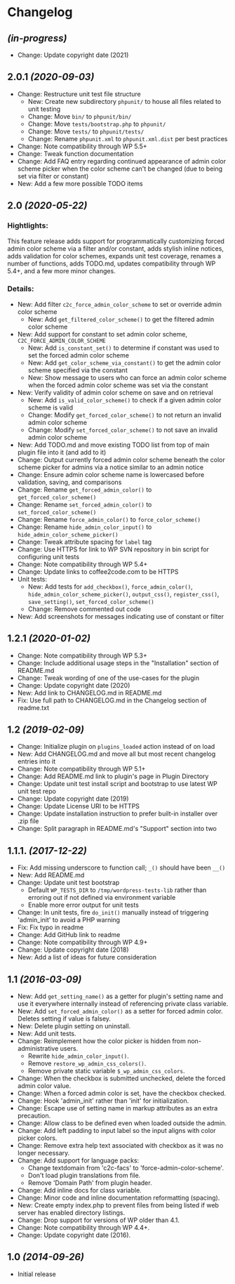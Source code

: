 # Changelog

## _(in-progress)_
* Change: Update copyright date (2021)

## 2.0.1 _(2020-09-03)_
* Change: Restructure unit test file structure
    * New: Create new subdirectory `phpunit/` to house all files related to unit testing
    * Change: Move `bin/` to `phpunit/bin/`
    * Change: Move `tests/bootstrap.php` to `phpunit/`
    * Change: Move `tests/` to `phpunit/tests/`
    * Change: Rename `phpunit.xml` to `phpunit.xml.dist` per best practices
* Change: Note compatibility through WP 5.5+
* Change: Tweak function documentation
* Change: Add FAQ entry regarding continued appearance of admin color scheme picker when the color scheme can't be changed (due to being set via filter or constant)
* New: Add a few more possible TODO items

## 2.0 _(2020-05-22)_

### Hightlights:

This feature release adds support for programmatically customizing forced admin color scheme via a filter and/or constant, adds stylish inline notices, adds validation for color schemes, expands unit test coverage, renames a number of functions, adds TODO.md, updates compatibility through WP 5.4+, and a few more minor changes.

### Details:

* New: Add filter `c2c_force_admin_color_scheme` to set or override admin color scheme
    * New: Add `get_filtered_color_scheme()` to get the filtered admin color scheme
* New: Add support for constant to set admin color scheme, `C2C_FORCE_ADMIN_COLOR_SCHEME`
    * New: Add `is_constant_set()` to determine if constant was used to set the forced admin color scheme
    * New: Add `get_color_scheme_via_constant()` to get the admin color scheme specified via the constant
    * New: Show message to users who can force an admin color scheme when the forced admin color scheme was set via the constant
* New: Verify validity of admin color scheme on save and on retrieval
    * New: Add `is_valid_color_scheme()` to check if a given admin color scheme is valid
    * Change: Modify `get_forced_color_scheme()` to not return an invalid admin color scheme
    * Change: Modify `set_forced_color_scheme()` to not save an invalid admin color scheme
* New: Add TODO.md and move existing TODO list from top of main plugin file into it (and add to it)
* Change: Output currently forced admin color scheme beneath the color scheme picker for admins via a notice similar to an admin notice
* Change: Ensure admin color scheme name is lowercased before validation, saving, and comparisons
* Change: Rename `get_forced_admin_color()` to `get_forced_color_scheme()`
* Change: Rename `set_forced_admin_color()` to `set_forced_color_scheme()`
* Change: Rename `force_admin_color()` to `force_color_scheme()`
* Change: Rename `hide_admin_color_input()` to `hide_admin_color_scheme_picker()`
* Change: Tweak attribute spacing for `label` tag
* Change: Use HTTPS for link to WP SVN repository in bin script for configuring unit tests
* Change: Note compatibility through WP 5.4+
* Change: Update links to coffee2code.com to be HTTPS
* Unit tests:
    * New: Add tests for `add_checkbox()`, `force_admin_color()`, `hide_admin_color_scheme_picker()`, `output_css()`, `register_css()`, `save_setting()`, `set_forced_color_scheme()`
    * Change: Remove commented out code
* New: Add screenshots for messages indicating use of constant or filter

## 1.2.1 _(2020-01-02)_
* Change: Note compatibility through WP 5.3+
* Change: Include additional usage steps in the "Installation" section of README.md
* Change: Tweak wording of one of the use-cases for the plugin
* Change: Update copyright date (2020)
* New: Add link to CHANGELOG.md in README.md
* Fix: Use full path to CHANGELOG.md in the Changelog section of readme.txt

## 1.2 _(2019-02-09)_
* Change: Initialize plugin on `plugins_loaded` action instead of on load
* New: Add CHANGELOG.md and move all but most recent changelog entries into it
* Change: Note compatibility through WP 5.1+
* Change: Add README.md link to plugin's page in Plugin Directory
* Change: Update unit test install script and bootstrap to use latest WP unit test repo
* Change: Update copyright date (2019)
* Change: Update License URI to be HTTPS
* Change: Update installation instruction to prefer built-in installer over .zip file
* Change: Split paragraph in README.md's "Support" section into two

## 1.1.1. _(2017-12-22)_
* Fix: Add missing underscore to function call; `_()` should have been `__()`
* New: Add README.md
* Change: Update unit test bootstrap
    * Default `WP_TESTS_DIR` to `/tmp/wordpress-tests-lib` rather than erroring out if not defined via environment variable
    * Enable more error output for unit tests
* Change: In unit tests, fire `do_init()` manually instead of triggering 'admin_init' to avoid a PHP warning
* Fix: Fix typo in readme
* Change: Add GitHub link to readme
* Change: Note compatibility through WP 4.9+
* Change: Update copyright date (2018)
* New: Add a list of ideas for future consideration

## 1.1 _(2016-03-09)_
* New: Add `get_setting_name()` as a getter for plugin's setting name and use it everywhere internally instead of referencing private class variable.
* New: Add `set_forced_admin_color()` as a setter for forced admin color. Deletes setting if value is falsey.
* New: Delete plugin setting on uninstall.
* New: Add unit tests.
* Change: Reimplement how the color picker is hidden from non-administrative users.
    * Rewrite `hide_admin_color_input()`.
    * Remove `restore_wp_admin_css_colors()`.
    * Remove private static variable `$_wp_admin_css_colors`.
* Change: When the checkbox is submitted unchecked, delete the forced admin color value.
* Change: When a forced admin color is set, have the checkbox checked.
* Change: Hook 'admin_init' rather than 'init' for initialization.
* Change: Escape use of setting name in markup attributes as an extra precaution.
* Change: Allow class to be defined even when loaded outside the admin.
* Change: Add left padding to input label so the input aligns with color picker colors.
* Change: Remove extra help text associated with checkbox as it was no longer necessary.
* Change: Add support for language packs:
    * Change textdomain from 'c2c-facs' to 'force-admin-color-scheme'.
    * Don't load plugin translations from file.
    * Remove 'Domain Path' from plugin header.
* Change: Add inline docs for class variable.
* Change: Minor code and inline documentation reformatting (spacing).
* New: Create empty index.php to prevent files from being listed if web server has enabled directory listings.
* Change: Drop support for versions of WP older than 4.1.
* Change: Note compatibility through WP 4.4+.
* Change: Update copyright date (2016).

## 1.0 _(2014-09-26)_
* Initial release
